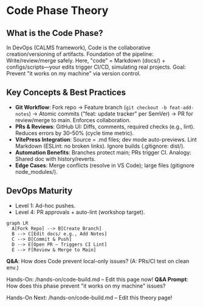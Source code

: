 # Code Phase Theory

## What is the Code Phase?
In DevOps (CALMS framework), Code is the collaborative creation/versioning of artifacts. Foundation of the pipeline: Write/review/merge safely. Here, "code" = Markdown (docs/) + configs/scripts—your edits trigger CI/CD, simulating real projects. Goal: Prevent "it works on my machine" via version control.

## Key Concepts & Best Practices
- **Git Workflow**: Fork repo → Feature branch (`git checkout -b feat-add-notes`) → Atomic commits ("feat: update tracker" per SemVer) → PR for review/merge to main. Enforces collaboration.
- **PRs & Reviews**: GitHub UI: Diffs, comments, required checks (e.g., lint). Reduces errors by 30–50% (cycle time metric).
- **VitePress Integration**: Source = .md files; dev mode auto-previews. Lint Markdown (ESLint: no broken links). Ignore builds (.gitignore: dist/).
- **Automation Benefits**: Branches protect main; PRs trigger CI. Analogy: Shared doc with history/reverts.
- **Edge Cases**: Merge conflicts (resolve in VS Code); large files (gitignore node_modules/).

## DevOps Maturity
- Level 1: Ad-hoc pushes.
- Level 4: PR approvals + auto-lint (workshop target).

```mermaid
graph LR
  A[Fork Repo] --> B[Create Branch]
  B --> C[Edit docs/ e.g., Add Notes]
  C --> D[Commit & Push]
  D --> E[Open PR – Triggers CI Lint]
  E --> F[Review & Merge to Main]
```

**Q&A**: How does Code prevent local-only issues? (A: PRs/CI test on clean env.)

Hands-On: /hands-on/code-build.md – Edit this page now!
**Q&A Prompt**: How does this phase prevent "it works on my machine" issues?

Hands-On Next: /hands-on/code-build.md – Edit this theory page!
